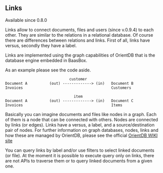 ## Links

Available since 0.8.0

Links allow to connect documents, files and users (since v.0.9.4) to each other. They are similar to the relations in a relational database.
Of course there are differences between relations and links. First of all, links have versus, secondly they have a label.

Links are implemented using the graph capabilities of OrientDB that is the database engine embedded in BaasBox.

As an example please see the code aside.

```
                             customer
Document A          (out) -------------> (in)   Document B
Invoices										Customers

                               item
Document A     		(out) -------------> (in)	Document C
Invoices              							Items

```


Basically you can imagine documents and files like nodes in a graph. Each of them is a node that can be connected with others.
Nodes are connected by links (or edges). Links have a versus, a label, and a source/destination pair of nodes.
For further information on graph databases, nodes, links and how these are managed by OrientDB, please see the official [OrientDB WIKI site](http://orientdb.com/docs/1.7.8/index.html)

You can query links by label and/or use filters to select linked documents (or file). 
At the moment it is possible to execute query only on links, there are not APIs to traverse them or to query linked documents from a given one.
